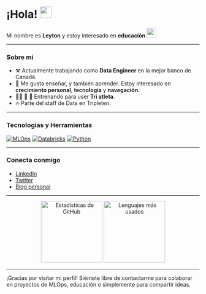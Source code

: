 <!-- 
  README de ejemplo para un perfil de GitHub 
  Basado en la descripción y la imagen compartida
-->

# ¡Hola! <img src="https://media.giphy.com/media/hvRJCLFzcasrR4ia7z/giphy.gif" width="30px"/> 
Mi nombre es **Leyton** y estoy interesado en **educación** <img src="https://em-content.zobj.net/thumbs/120/apple/325/brain_1f9e0.png" width="25px"/>

---

### Sobre mí

- ⚒️ Actualmente trabajando como **Data Engineer** en la mejor banco de Canadá.
- 🚀 Me gusta enseñar, y también aprender. Estoy interesado en **crecimiento personal**, **tecnología** y **navegación**.
- 🏊‍♂️ 🚴 🏃 Entrenando para user **Tri atleta**.
- 🔥 Parte del staff de Data en Tripleten.

---

### Tecnologías y Herramientas

[![MLOps](https://img.shields.io/badge/-MLOps-blueviolet?style=flat-square)](https://mlops.community/)
[![Databricks](https://img.shields.io/badge/-Databricks-red?style=flat-square&logo=databricks&logoColor=white)](https://databricks.com/)
[![Python](https://img.shields.io/badge/-Python-3776AB?style=flat-square&logo=python&logoColor=white)](https://www.python.org/)

---

### Conecta conmigo

- [LinkedIn](https://www.linkedin.com/in/ljpcastroc/) <!-- Cambia # por tu enlace de LinkedIn -->
- [Twitter](https://x.com/jpiere_co)  <!-- Cambia # por tu enlace de Twitter -->
- [Blog personal](ljpiere.github.io) <!-- Cambia # por tu blog personal, si tienes -->

---

<div align="center">
  <img src="https://github-readme-stats.vercel.app/api?username=ljpiere&show_icons=true&theme=dark" height="160" alt="Estadísticas de GitHub" />
  <img src="https://github-readme-stats.vercel.app/api/top-langs/?username=ljpiere&layout=compact&theme=dark" height="160" alt="Lenguajes más usados" />
</div>

<!-- 
  Ajusta 'TU_USUARIO' por tu nombre de usuario de GitHub 
  y personaliza a tu gusto.
-->

---

¡Gracias por visitar mi perfil! 
Siéntete libre de contactarme para colaborar en proyectos de MLOps, educación o simplemente para compartir ideas.
